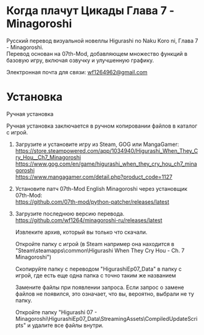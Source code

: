 # Когда плачут Цикады Глава 7 - Minagoroshi

Русский перевод визуальной новеллы Higurashi no Naku Koro ni, Глава 7 - Minagoroshi.  
Перевод основан на 07th-Mod, добавляющем множество функций в базовую игру, включая озвучку и улучшенную графику.

Электронная почта для связи: wf1264962@gmail.com

# Установка

Ручная установка

Ручная установка заключается в ручном копировании файлов в каталог с игрой.

1)  Загрузите и установите игру из Steam, GOG или MangaGamer:  
    https://store.steampowered.com/app/1034940/Higurashi_When_They_Cry_Hou__Ch7_Minagoroshi  
    https://www.gog.com/en/game/higurashi_when_they_cry_hou_ch7_minagoroshi  
    https://www.mangagamer.com/detail.php?product_code=1127  
2)
    Установите патч 07th-Mod English Minagoroshi через установщик 07th-Mod:  
    https://github.com/07th-mod/python-patcher/releases/latest  
3)
    Загрузите последнюю версию перевода.  
    https://github.com/wf1264/minagoroshi-ru/releases/latest   
    
    Извлеките архив, который вы только что скачали.

    Откройте папку с игрой (в Steam например она находится в "Steam\steamapps\common\Higurashi When They Cry Hou - Ch. 7 Minagoroshi")

    Скопируйте папку с переводом "HigurashiEp07_Data" в папку с игрой, где есть еще одна папка с точно таким же названием

    Замените файлы при появлении запроса. Если запрос о замене файлов не появился, это означает, что вы, вероятно, выбрали не ту папку.

    Откройте папку "Higurashi 07 - Minagoroshi\HigurashiEp07_Data\StreamingAssets\CompiledUpdateScripts" и удалите все файлы внутри.
